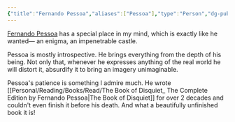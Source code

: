```yaml
---
{"title":"Fernando Pessoa","aliases":["Pessoa"],"type":"Person","dg-publish":true,"dg-note-icon":2,"tags":["person","person/writer"],"created":"2023-01-15T11:36:37+06:00","updated":"2023-01-15T23:40:06+06:00","permalink":"/entities/people/fernando-pessoa/","dgPassFrontmatter":true,"noteIcon":2}
---
```


[Fernando Pessoa](https://en.wikipedia.org/wiki/Fernando%20Pessoa) has a special place in my mind, which is exactly like he wanted— an enigma, an impenetrable castle.

Pessoa is mostly introspective. He brings everything from the depth of his being. Not only that, whenever he expresses anything of the real world he will distort it, absurdify it to bring an imagery unimaginable.

Pessoa's patience is something I admire much. He wrote [[Personal/Reading/Books/Read/The Book of Disquiet_ The Complete Edition by Fernando Pessoa\|The Book of Disquiet]] for over 2 decades and couldn't even finish it before his death. And what a beautifully unfinished book it is!